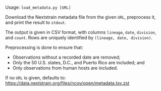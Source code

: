 Usage: `load_metadata.py [URL]`

Download the Nextstrain metadata file from the given `URL`, preprocess it,
and print the result to `stdout`.

The output is given in CSV format, with columns `lineage`, `date`, `division`,
and `count`. Rows are uniquely identified by `(lineage, date, division)`.

Preprocessing is done to ensure that:
- Observations without a recorded date are removed;
- Only the 50 U.S. states, D.C., and Puerto Rico are included; and
- Only observations from human hosts are included.

If no `URL` is given, defaults to:
https://data.nextstrain.org/files/ncov/open/metadata.tsv.zst
